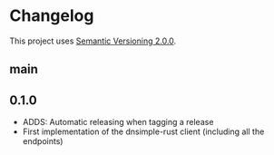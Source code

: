 # Changelog

This project uses [Semantic Versioning 2.0.0](http://semver.org/).

## main

## 0.1.0

- ADDS: Automatic releasing when tagging a release
- First implementation of the dnsimple-rust client (including all the endpoints)